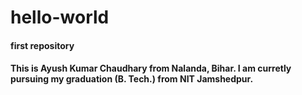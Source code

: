# hello-world
#### first repository
#### This is Ayush Kumar Chaudhary from Nalanda, Bihar. I am curretly pursuing my graduation (B. Tech.) from NIT Jamshedpur.  
